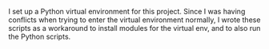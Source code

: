 I set up a Python virtual environment for this project. Since I was having conflicts when trying to enter the virtual environment normally, I wrote these scripts as a workaround to install modules for the virtual env, and to also run the Python scripts.
